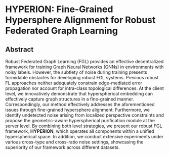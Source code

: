 # HYPERION: Fine-Grained Hypersphere Alignment for Robust Federated Graph Learning

## Abstract

Robust Federated Graph Learning (FGL) provides an effective decentralized framework for training Graph Neural Networks (GNNs) in environments with noisy labels. However, the subtlety of noise during training presents formidable obstacles for developing robust FGL systems. Previous robust FL approaches neither adequately constrain edge-mediated error propagation nor account for intra-class topological differences. At the client level, we innovatively demonstrate that hyperspherical embedding can effectively capture graph structures in a fine-grained manner. Correspondingly, our method effectively addresses the aforementioned issues through fine-grained hypersphere alignment. Furthermore, we identify undetected noise arising from localized perspective constraints and propose the geometric-aware hyperspherical purification module at the server level. By combining both level strategies, we present our robust FGL framework, **HYPERION**, which operates all components within a unified hyperspherical space. In addition, we conduct extensive experiments under various cross-type and cross-ratio noise settings, showcasing the superiority of our framework across different datasets. 